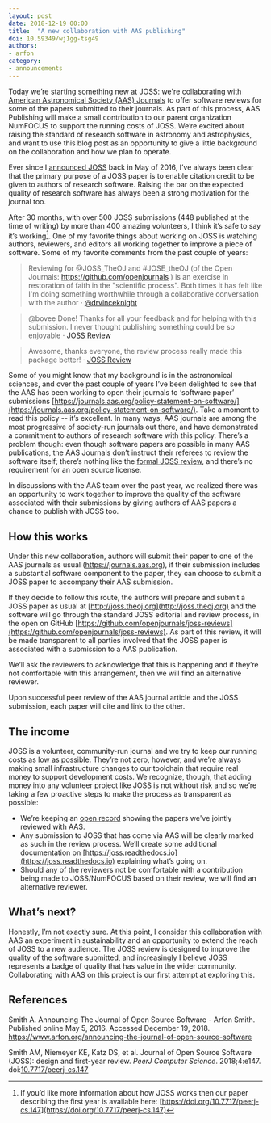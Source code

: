 ```yaml
---
layout: post
date: 2018-12-19 00:00
title:  "A new collaboration with AAS publishing"
doi: 10.59349/wj1gg-tsg49
authors:
- arfon
category:
- announcements
---
```


Today we’re starting something new at JOSS: we're collaborating with [American Astronomical Society (AAS) Journals](https://journals.aas.org) to offer software reviews for some of the papers submitted to their journals. As part of this process, AAS Publishing will make a small contribution to our parent organization NumFOCUS to support the running costs of JOSS. We’re excited about raising the standard of research software in astronomy and astrophysics, and want to use this blog post as an opportunity to give a little background on the collaboration and how we plan to operate.

Ever since I [announced JOSS](https://www.arfon.org/announcing-the-journal-of-open-source-software) back in May of 2016, I’ve always been clear that the primary purpose of a JOSS paper is to enable citation credit to be given to authors of research software. Raising the bar on the expected quality of research software has always been a strong motivation for the journal too.

After 30 months, with over 500 JOSS submissions (448 published at the time of writing) by more than 400 amazing volunteers, I think it’s safe to say it’s working[^1]. One of my favorite things about working on JOSS is watching authors, reviewers, and editors all working together to improve a piece of software. Some of my favorite comments from the past couple of years:

> Reviewing for @JOSS_TheOJ and #JOSE_theOJ (of the Open Journals: https://github.com/openjournals ) is an exercise in restoration of faith in the "scientific process". Both times it has felt like I'm doing something worthwhile through a collaborative conversation with the author &middot; [@drvinceknight](https://twitter.com/drvinceknight/status/1009945755962863616)

> @bovee Done! Thanks for all your feedback and for helping with this submission. I never thought publishing something could be so enjoyable &middot; [JOSS Review](https://github.com/openjournals/joss-reviews/issues/869#issuecomment-411414962)

> Awesome, thanks everyone, the review process really made this package better! &middot; [JOSS Review](https://github.com/openjournals/joss-reviews/issues/1040#issuecomment-437040019)

Some of you might know that my background is in the astronomical sciences, and over the past couple of years I’ve been delighted to see that the AAS has been working to open their journals to ‘software paper’ submissions [https://journals.aas.org/policy-statement-on-software/](https://journals.aas.org/policy-statement-on-software/). Take a moment to read this policy -- it’s excellent. In many ways, AAS journals are among the most progressive of society-run journals out there, and have demonstrated a commitment to authors of research software with this policy. There’s a problem though: even though software papers are possible in many AAS publications, the AAS Journals don’t instruct their referees to review the software itself; there’s nothing like the [formal JOSS review]((https://joss.readthedocs.io/en/latest/review_criteria.html)), and there’s no requirement for an open source license.

In discussions with the AAS team over the past year, we realized there was an opportunity to work together to improve the quality of the software associated with their submissions by giving authors of AAS papers a chance to publish with JOSS too.

## How this works

Under this new collaboration, authors will submit their paper to one of the AAS journals as usual (https://journals.aas.org), if their submission includes a substantial software component to the paper, they can choose to submit a JOSS paper to accompany their AAS submission.

If they decide to follow this route, the authors will prepare and submit a JOSS paper as usual at [http://joss.theoj.org](http://joss.theoj.org) and the software will go through the standard JOSS editorial and review process, in the open on GitHub [https://github.com/openjournals/joss-reviews](https://github.com/openjournals/joss-reviews). As part of this review, it will be made transparent to all parties involved that the JOSS paper is associated with a submission to a AAS publication.

We’ll ask the reviewers to acknowledge that this is happening and if they’re not comfortable with this arrangement, then we will find an alternative reviewer.

Upon successful peer review of the AAS journal article and the JOSS submission, each paper will cite and link to the other.

## The income

JOSS is a volunteer, community-run journal and we try to keep our running costs as [low as possible](http://joss.theoj.org/about#costs). They’re not zero, however, and we’re always making small infrastructure changes to our toolchain that require real money to support development costs. We recognize, though, that adding money into any volunteer project like JOSS is not without risk and so we’re taking a few proactive steps to make the process as transparent as possible:

- We’re keeping an [open record](https://docs.google.com/spreadsheets/d/e/2PACX-1vSQ9KuVaedIGcAbq6V0Pl3A4PnWC-745xcPjK4UpgjeSuw6WBJ8BsO-lbqpDOGM7cxqQ4JUIyfTH2V8/pubhtml?gid=0&single=true) showing the papers we've jointly reviewed with AAS.
- Any submission to JOSS that has come via AAS will be clearly marked as such in the review process. We’ll create some additional documentation on [https://joss.readthedocs.io](https://joss.readthedocs.io) explaining what’s going on.
- Should any of the reviewers not be comfortable with a contribution being made to JOSS/NumFOCUS based on their review, we will find an alternative reviewer.

## What’s next?

Honestly, I’m not exactly sure. At this point, I consider this collaboration with AAS an experiment in sustainability and an opportunity to extend the reach of JOSS to a new audience. The JOSS review is designed to improve the quality of the software submitted, and increasingly I believe JOSS represents a badge of quality that has value in the wider community. Collaborating with AAS on this project is our first attempt at exploring this.

[^1]: If you’d like more information about how JOSS works then our paper describing the first year is available here: [https://doi.org/10.7717/peerj-cs.147](https://doi.org/10.7717/peerj-cs.147)

## References

Smith A. Announcing The Journal of Open Source Software - Arfon Smith. Published online May 5, 2016. Accessed December 19, 2018. <a href="https://www.arfon.org/announcing-the-journal-of-open-source-software">https://www.arfon.org/announcing-the-journal-of-open-source-software</a>

Smith AM, Niemeyer KE, Katz DS, et al. Journal of Open Source Software (JOSS): design and first-year review. <i>PeerJ Computer Science</i>. 2018;4:e147. doi:<a href="https://doi.org/10.7717/peerj-cs.147">10.7717/peerj-cs.147</a>
